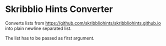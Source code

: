 # Skribblio Hints Converter

Converts lists from https://github.com/skribbliohints/skribbliohints.github.io into plain newline separated list.

The list has to be passed as first argument.
